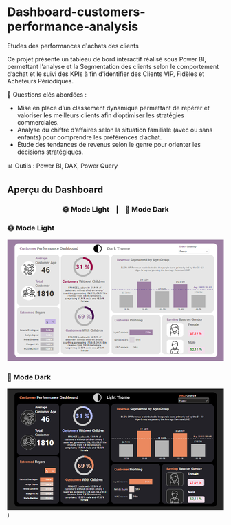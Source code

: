 # Dashboard-customers-performance-analysis
Etudes des performances d'achats des clients 

Ce projet présente un tableau de bord interactif réalisé sous Power BI, permettant l’analyse et la Segmentation des clients selon le comportement d’achat et le suivi des KPIs à fin d'identifier des Clients VIP, Fidèles et Acheteurs Périodiques.

🎯 Questions clés abordées :
- Mise en place d’un classement dynamique permettant de repérer et valoriser les meilleurs clients afin d’optimiser les stratégies commerciales.
- Analyse du chiffre d’affaires selon la situation familiale (avec ou sans enfants) pour comprendre les préférences d’achat.
- Étude des tendances de revenus selon le genre pour orienter les décisions stratégiques.

📊 Outils : Power BI, DAX, Power Query

## Aperçu du Dashboard




<h3 align="center">🌞 Mode Light &nbsp;&nbsp;&nbsp;|&nbsp;&nbsp;&nbsp; 🌙 Mode Dark</h3>

### 🌞 Mode Light  

![Dashboard Light](https://raw.githubusercontent.com/YassmineMarir/Dashboard-customers-performance-analysis/refs/heads/main/customer%20light%20dashboard.png)

### 🌙 Mode Dark  

![Dashboard Dark](https://raw.githubusercontent.com/YassmineMarir/Dashboard-customers-performance-analysis/refs/heads/main/Customer%20dark%20dashboard.png))
